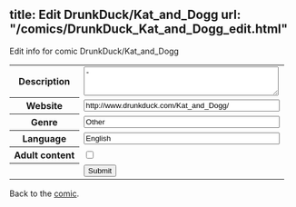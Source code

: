 title: Edit DrunkDuck/Kat_and_Dogg
url: "/comics/DrunkDuck_Kat_and_Dogg_edit.html"
---
Edit info for comic DrunkDuck/Kat_and_Dogg

<form name="comic" action="http://gaepostmail.appspot.com/comic/" method="post">
<table class="comicinfo">
<tr>
<th>Description</th><td><textarea name="description" cols="40" rows="3">-</textarea></td>
</tr>
<tr>
<th>Website</th><td><input type="text" name="url" value="http://www.drunkduck.com/Kat_and_Dogg/" size="40"/></td>
</tr>
<tr>
<th>Genre</th><td><input type="text" name="genre" value="Other" size="40"/></td>
</tr>
<tr>
<th>Language</th><td><input type="text" name="language" value="English" size="40"/></td>
</tr>
<tr>
<th>Adult content</th><td><input type="checkbox" name="adult" value="adult" /></td>
</tr>
<tr>
<th></th><td>
<input type="hidden" name="comic" value="DrunkDuck_Kat_and_Dogg" />
<input type="submit" name="submit" value="Submit" />
</td>
</tr>
</table>
</form>

Back to the [comic](DrunkDuck_Kat_and_Dogg.html).
